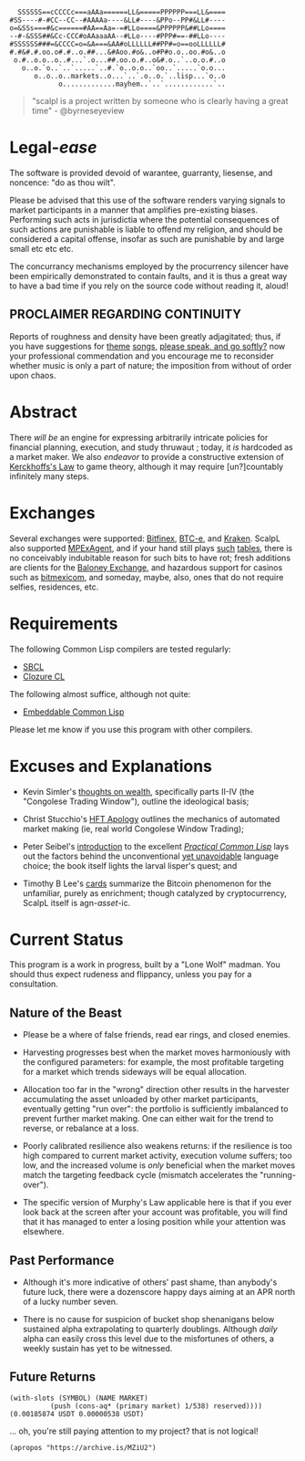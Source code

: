 ```
  SSSSSS==cCCCCc===aAAa======LL&=====PPPPPP===LL&====
#SS----#-#CC--CC--#AAAAa----&LL#----&PPo--PP#&LL#----
o=&SSs===#&c======#AA==Aa=-=#LLo====&PPPPPP&##LLo====
--#-&SSS##&Cc-CCC#oAAaaaAA--#LLo----#PPP#==-##LLo----
#SSSSSS###=&CCCC=o=&A===&AA#oLLLLLL##PP#=o==ooLLLLLL#
#.#&#.#.oo.o#.#..o.##...&#Aoo.#o&..o#P#o.o..oo.#o&..o
 o.#..o.o..o..#...`.o...##.oo.o.#..o&#.o..`..o.o.#..o
   o..o.`o..`..`.....`..#.`o..o.o..`oo..`.....`o.o...
      o..o..o..markets..o...`..`.o..o.`..lisp...`o..o
            o.............mayhem..`..`............`..
```

> "scalpl is a project written by someone
>      who is clearly having a great time"
>                        - @byrneseyeview

# Legal-_ease_

The software is provided devoid of warantee, guarranty,
liesense, and noncence: "do as thou wilt".

Please be advised that this use of the software renders varying signals to
market participants in a manner that amplifies pre-existing biases. Performing
such acts in jurisdictia where the potential consequences of such actions are
punishable is liable to offend my religion, and should be considered a capital
offense, insofar as such are punishable by and large small etc etc etc.

The concurrancy mechanisms employed by the procurrency silencer have been
empirically demonstrated to contain faults, and it is thus a great way to
have a bad time if you rely on the source code without reading it, aloud!

## PROCLAIMER REGARDING CONTINUITY
Reports of roughness and density have been greatly adjagitated; thus, if you
have suggestions for [theme](https://www.youtube.com/watch?v=NCIUf8eYPqA)
[songs](https://www.youtube.com/watch?v=6D6cw8Ob2sk), [please speak, and go
softly?](youtube.com/watch?v=rGB9T17tBHo) now your professional commendation
and you encourage me to reconsider whether music is only a part of nature;
the imposition from without of order upon chaos.

# Abstract

There *will be* an engine for expressing arbitrarily intricate policies for
financial planning, execution, and study thruwaut ; today, it *is* hardcoded
as a market maker. We also *endeavor* to provide a constructive extension of
[Kerckhoffs's Law](https://en.wikipedia.org/wiki/Kerckhoffs%27s_principle)
to game theory, although it may require [un?]countably infinitely many steps.

# Exchanges

Several exchanges were supported: [Bitfinex](https://www.bitfinex.com),
[BTC-e](https://www.btc-e.com), and [Kraken](https://www.kraken.com). ScalpL
also supported [MPExAgent](https://github.com/jurov/MPExAgent), and if your
hand still plays [such](http://trilema.com/2016/mpex-smpoe-closing-statement/)
[tab](http://mpex.xyz/faq.html#17)[les](http://mpex.xyz/faq.html#33), there is
no conceivably indubitable reason for such bits to have rot; fresh additions
are clients for the [Baloney Exchange](https://www.poloniex.com), and
hazardous support for casinos such as [bitmexicom](https://bitmex.com/), and
someday, maybe, also, ones that do not require selfies, residences, etc.

# Requirements

The following Common Lisp compilers are tested regularly:

* [SBCL](http://www.sbcl.org)
* [Clozure CL](http://ccl.clozure.com)

The following almost suffice, although not quite:

* [Embeddable Common Lisp](https://common-lisp.net/project/ecl/)

Please let me know if you use this program with other compilers.

# Excuses and Explanations

* Kevin Simler's
[thoughts on wealth](http://www.meltingasphalt.com/wealth-the-toxic-byproduct/),
specifically parts II-IV (the "Congolese Trading Window"), outline the
ideological basis;

* Christ Stucchio's
[HFT Apology](http://www.chrisstucchio.com/blog/2012/hft_apology.html) outlines
the mechanics of automated market making (ie, real world Congolese Window
Trading);

* Peter Seibel's
[introduction](http://www.gigamonkeys.com/book/introduction-why-lisp.html) to
the excellent [_Practical Common Lisp_](http://www.gigamonkeys.com/book/) lays
out the factors behind the unconventional
[yet unavoidable](http://notes.esthlos.com/files/2017-11-16-lisp-enlightenment.txt)
language choice; the book itself lights the larval lisper's quest; and

* Timothy B Lee's [cards](http://www.vox.com/cards/bitcoin/what-is-bitcoin)
summarize the Bitcoin phenomenon for the unfamiliar, purely as enrichment;
though catalyzed by cryptocurrency, ScalpL itself is agn-_asset_-ic.

# Current Status

This program is a work in progress, built by a "Lone Wolf" madman. You should
thus expect rudeness and flippancy, unless you pay for a consultation.

## Nature of the Beast

* Please be a where of false friends, read ear rings, and closed enemies.

* Harvesting progresses best when the market moves harmoniously with the
configured parameters: for example, the most profitable targeting for a market
which trends sideways will be equal allocation.

* Allocation too far in the "wrong" direction other results in the harvester
accumulating the asset unloaded by other market participants, eventually getting
"run over": the portfolio is sufficiently imbalanced to prevent further market
making. One can either wait for the trend to reverse, or rebalance at a loss.

* Poorly calibrated resilience also weakens returns: if the resilience is too
high compared to current market activity, execution volume suffers; too low, and
the increased volume is _only_ beneficial when the market moves match the
targeting feedback cycle (mismatch accelerates the "running-over").

* The specific version of Murphy's Law applicable here is that if you ever look
back at the screen after your account was profitable, you will find that it has
managed to enter a losing position while your attention was elsewhere.

## Past Performance

* Although it's more indicative of others' past shame, than anybody's future luck,
there were a dozenscore happy days aiming at an APR north of a lucky number seven.

* There is no cause for suspicion of bucket shop shenanigans below sustained alpha
extrapolating to quarterly doublings. Although _daily_ alpha can easily cross this
level due to the misfortunes of others, a weekly sustain has yet to be witnessed.

## Future Returns

```LISP
(with-slots (SYMBOL) (NAME MARKET)
          (push (cons-aq* (primary market) 1/538) reserved))))
(0.00185874 USDT 0.00000538 USDT)
```

... oh, you're still paying attention to my project? that is not logical!
```elisp
(apropos "https://archive.is/MZiU2")
```
